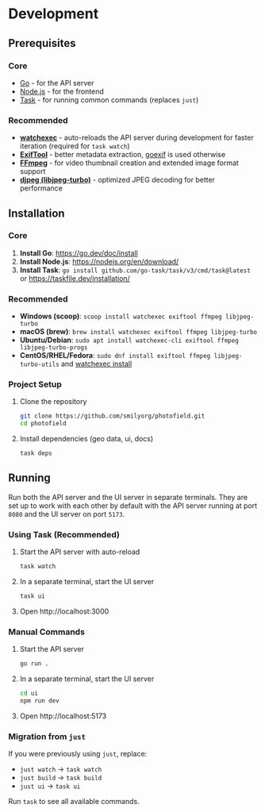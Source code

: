 # Development

## Prerequisites

### Core

* [Go] - for the API server
* [Node.js] - for the frontend
* [Task] - for running common commands (replaces `just`)

### Recommended

* **[watchexec]** - auto-reloads the API server during development for faster iteration (required for `task watch`)
* **[ExifTool]** - better metadata extraction, [goexif] is used otherwise
* **[FFmpeg]** - for video thumbnail creation and extended image format support
* **[djpeg (libjpeg-turbo)]** - optimized JPEG decoding for better performance

## Installation

### Core

1. **Install Go**: https://go.dev/doc/install
2. **Install Node.js**: https://nodejs.org/en/download/
3. **Install Task**: `go install github.com/go-task/task/v3/cmd/task@latest` or https://taskfile.dev/installation/

### Recommended

- **Windows (scoop)**: `scoop install watchexec exiftool ffmpeg libjpeg-turbo`
- **macOS (brew)**: `brew install watchexec exiftool ffmpeg libjpeg-turbo`
- **Ubuntu/Debian**: `sudo apt install watchexec-cli exiftool ffmpeg libjpeg-turbo-progs`
- **CentOS/RHEL/Fedora**: `sudo dnf install exiftool ffmpeg libjpeg-turbo-utils` and [watchexec install](https://github.com/watchexec/watchexec#install)

### Project Setup

1. Clone the repository
   ```sh
   git clone https://github.com/smilyorg/photofield.git
   cd photofield
   ```

2. Install dependencies (geo data, ui, docs)
   ```sh
   task deps
   ```

## Running

Run both the API server and the UI server in separate terminals. They are set
up to work with each other by default with the API server running at port `8080`
and the UI server on port `5173`.

### Using Task (Recommended)

1. Start the API server with auto-reload
   ```sh
   task watch
   ```

2. In a separate terminal, start the UI server
   ```sh
   task ui
   ```

3. Open http://localhost:3000

### Manual Commands

1. Start the API server
   ```sh
   go run .
   ```

2. In a separate terminal, start the UI server
   ```sh
   cd ui
   npm run dev
   ```

3. Open http://localhost:5173

### Migration from `just`

If you were previously using `just`, replace:
- `just watch` → `task watch`
- `just build` → `task build`
- `just ui` → `task ui`

Run `task` to see all available commands.

[Go]: https://golang.org/
[Node.js]: https://nodejs.org/
[Task]: https://taskfile.dev/
[watchexec]: https://github.com/watchexec/watchexec
[ExifTool]: https://exiftool.org/
[FFmpeg]: https://ffmpeg.org/
[djpeg (libjpeg-turbo)]: https://libjpeg-turbo.org/
[goexif]: https://github.com/rwcarlsen/goexif